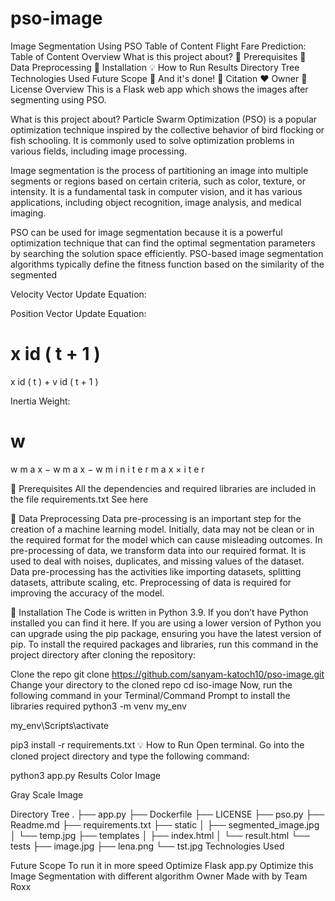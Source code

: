 # pso-image
Image Segmentation Using PSO
Table of Content
Flight Fare Prediction:
Table of Content
Overview
What is this project about?
🔑 Prerequisites
📖 Data Preprocessing
🚀  Installation
💡 How to Run
Results
Directory Tree
Technologies Used
Future Scope
👏 And it's done!
🙋 Citation
❤️ Owner
👀 License
Overview
This is a Flask web app which shows the images after segmenting using PSO.

What is this project about?
Particle Swarm Optimization (PSO) is a popular optimization technique inspired by the collective behavior of bird flocking or fish schooling. It is commonly used to solve optimization problems in various fields, including image processing.

Image segmentation is the process of partitioning an image into multiple segments or regions based on certain criteria, such as color, texture, or intensity. It is a fundamental task in computer vision, and it has various applications, including object recognition, image analysis, and medical imaging.

PSO can be used for image segmentation because it is a powerful optimization technique that can find the optimal segmentation parameters by searching the solution space efficiently. PSO-based image segmentation algorithms typically define the fitness function based on the similarity of the segmented



Velocity Vector Update Equation:



Position Vector Update Equation:

x
id
(
t
+
1
)
=
x
id
(
t
)
+
v
id
(
t
+
1
)

Inertia Weight:

w
=
w
m
a
x
−
w
m
a
x
−
w
m
i
n
i
t
e
r
m
a
x
×
i
t
e
r

🔑 Prerequisites
All the dependencies and required libraries are included in the file requirements.txt  See here

📖 Data Preprocessing
Data pre-processing is an important step for the creation of a machine learning model. Initially, data may not be clean or in the required format for the model which can cause misleading outcomes. In pre-processing of data, we transform data into our required format. It is used to deal with noises, duplicates, and missing values of the dataset. Data pre-processing has the activities like importing datasets, splitting datasets, attribute scaling, etc. Preprocessing of data is required for improving the accuracy of the model.

🚀  Installation
The Code is written in Python 3.9. If you don’t have Python installed you can find it here. If you are using a lower version of Python you can upgrade using the pip package, ensuring you have the latest version of pip. To install the required packages and libraries, run this command in the project directory after cloning the repository:

Clone the repo
git clone https://github.com/sanyam-katoch10/pso-image.git
Change your directory to the cloned repo
cd iso-image
Now, run the following command in your Terminal/Command Prompt to install the libraries required
python3 -m venv my_env

my_env\Scripts\activate 

pip3 install -r requirements.txt
💡 How to Run
Open terminal. Go into the cloned project directory and type the following command:

python3 app.py
Results
Color Image




Gray Scale Image



Directory Tree
.
├── app.py
├── Dockerfile
├── LICENSE
├── pso.py
├── Readme.md
├── requirements.txt
├── static
│   ├── segmented_image.jpg
│   └── temp.jpg
├── templates
│   ├── index.html
│   └── result.html
└── tests
    ├── image.jpg
    ├── lena.png
    └── tst.jpg
Technologies Used
  

Future Scope
To run it in more speed
Optimize Flask app.py
Optimize this Image Segmentation with different algorithm
Owner
Made with   by Team Roxx
